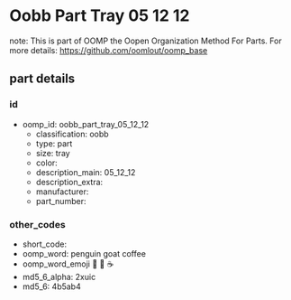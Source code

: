 # Oobb Part Tray 05 12 12  

note: This is part of OOMP the Oopen Organization Method For Parts. For more details: https://github.com/oomlout/oomp_base

##  part details





### id
* oomp_id: oobb_part_tray_05_12_12
  * classification: oobb
  * type: part
  * size: tray
  * color: 
  * description_main: 05_12_12
  * description_extra: 
  * manufacturer: 
  * part_number: 

### other_codes
* short_code: 
* oomp_word: penguin goat coffee
* oomp_word_emoji :penguin: :goat: :coffee:
* md5_6_alpha: 2xuic
* md5_6: 4b5ab4